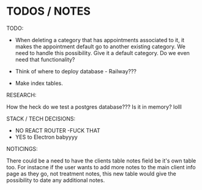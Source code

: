 # TODOS / NOTES

TODO: 
- When deleting a category that has appointments associated to it, it makes the appointment default go to another existing category. We need to handle this possibility. Give it a default category. 
Do we even need that functionality? 

- Think of where to deploy database - Railway??? 

- Make index tables. 

RESEARCH: 

How the heck do we test a postgres database??? Is it in memory? lolll 

STACK / TECH DECISIONS: 

- NO REACT ROUTER -FUCK THAT
- YES to Electron babyyyy

NOTICINGS: 

There could be a need to have the clients table notes field be it's own table too. For instacne if the user wants to add more notes to the main client info page as they go, not treatment notes, this new table would give the possibility to date any additional notes. 